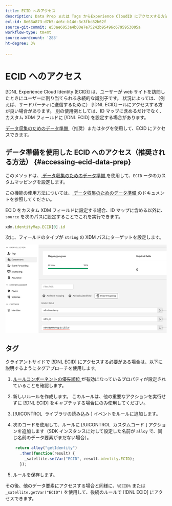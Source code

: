 ```yaml
---
title: ECID へのアクセス
description: Data Prep または Tags からExperience CloudID にアクセスする方法を説明します
exl-id: 8e63a873-d7b5-4c6c-b14d-3c3fbc82b62f
source-git-commit: e53ae6053a4b00e7e75242b95496c6795953005a
workflow-type: tm+mt
source-wordcount: '283'
ht-degree: 3%

---
```



# ECID へのアクセス

[!DNL Experience Cloud Identity (ECID)] は、ユーザーが web サイトを訪問したときにユーザーに割り当てられる永続的な識別子です。 状況によっては、（例えば、サードパーティに送信するために） [!DNL ECID] ールにアクセスする方が良い場合があります。 別の使用例としては、ID マップに含めるだけでなく、カスタム XDM フィールドに [!DNL ECID] を設定する場合があります。

[ データ収集のためのデータ準備 ](../../../../datastreams/data-prep.md) （推奨）またはタグを使用して、ECID にアクセスできます。

## データ準備を使用した ECID へのアクセス（推奨される方法） {#accessing-ecid-data-prep}

このメソッドは、[ データ収集のためのデータ準備 ](../../../../datastreams/data-prep.md) を使用して、`ECID` ータのカスタムマッピングを設定します。

この機能の使用方法については、[ データ収集のためのデータ準備 ](../../../../datastreams/data-prep.md) のドキュメントを参照してください。

ECID をカスタム XDM フィールドに設定する場合、ID マップに含める以外に、`source` を次のパスに設定することでこれを実行できます。

```js
xdm.identityMap.ECID[0].id
```

次に、フィールドのタイプが `string` の XDM パスにターゲットを設定します。

![](./assets/access-ecid-data-prep.png)

## タグ

クライアントサイドで [!DNL ECID] にアクセスする必要がある場合は、以下に説明するようにタグアプローチを使用します。

1. [ ルールコンポーネントの優先順位 ](../../../ui/managing-resources/rules.md#sequencing) が有効になっているプロパティが設定されていることを確認します。
1. 新しいルールを作成します。 このルールは、他の重要なアクションを実行せずに [!DNL ECID] をキャプチャする場合にのみ使用してください。
1. [!UICONTROL &#x200B; ライブラリの読み込み &#x200B;] イベントをルールに追加します。
1. 次のコードを使用して、ルールに [!UICONTROL &#x200B; カスタムコード &#x200B;] アクションを追加します（SDK インスタンスに対して設定した名前が `alloy` で、同じ名前のデータ要素がまだない場合）。

   ```js
    return alloy("getIdentity")
      .then(function(result) {
        _satellite.setVar("ECID", result.identity.ECID);
      });
   ```

1. ルールを保存します。

その後、他のデータ要素にアクセスする場合と同様に、`%ECID%` または `_satellite.getVar("ECID")` を使用して、後続のルールで [!DNL ECID] にアクセスできます。

